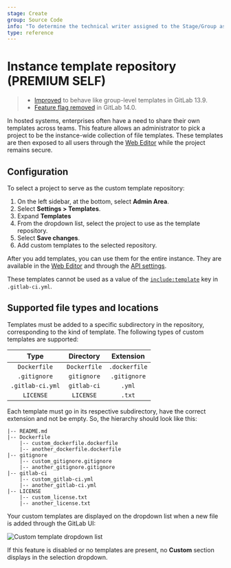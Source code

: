 ```yaml
---
stage: Create
group: Source Code
info: "To determine the technical writer assigned to the Stage/Group associated with this page, see https://about.gitlab.com/handbook/product/ux/technical-writing/#assignments"
type: reference
---
```


# Instance template repository **(PREMIUM SELF)**

> - [Improved](https://gitlab.com/gitlab-org/gitlab/-/merge_requests/52360) to behave like group-level templates in GitLab 13.9.
> - [Feature flag removed](https://gitlab.com/gitlab-org/gitlab/-/issues/321247) in GitLab 14.0.

In hosted systems, enterprises often have a need to share their own templates
across teams. This feature allows an administrator to pick a project to be the
instance-wide collection of file templates. These templates are then exposed to
all users through the [Web Editor](../../user/project/repository/web_editor.md)
while the project remains secure.

## Configuration

To select a project to serve as the custom template repository:

1. On the left sidebar, at the bottom, select **Admin Area**.
1. Select **Settings > Templates**.
1. Expand **Templates**
1. From the dropdown list, select the project to use as the template repository.
1. Select **Save changes**.
1. Add custom templates to the selected repository.

After you add templates, you can use them for the entire instance.
They are available in the [Web Editor](../../user/project/repository/web_editor.md)
and through the [API settings](../../api/settings.md).

These templates cannot be used as a value of the
[`include:template`](../../ci/yaml/index.md#includetemplate) key in `.gitlab-ci.yml`.

## Supported file types and locations

Templates must be added to a specific subdirectory in the repository,
corresponding to the kind of template. The following types of custom templates
are supported:

| Type                    | Directory            | Extension     |
| :---------------:       | :-----------:        | :-----------: |
| `Dockerfile`            | `Dockerfile`         | `.dockerfile` |
| `.gitignore`            | `gitignore`          | `.gitignore`  |
| `.gitlab-ci.yml`        | `gitlab-ci`          | `.yml`        |
| `LICENSE`               | `LICENSE`            | `.txt`        |

Each template must go in its respective subdirectory, have the correct
extension and not be empty. So, the hierarchy should look like this:

```plaintext
|-- README.md
|-- Dockerfile
    |-- custom_dockerfile.dockerfile
    |-- another_dockerfile.dockerfile
|-- gitignore
    |-- custom_gitignore.gitignore
    |-- another_gitignore.gitignore
|-- gitlab-ci
    |-- custom_gitlab-ci.yml
    |-- another_gitlab-ci.yml
|-- LICENSE
    |-- custom_license.txt
    |-- another_license.txt
```

Your custom templates are displayed on the dropdown list when a new file is added through the GitLab UI:

![Custom template dropdown list](img/file_template_user_dropdown.png)

If this feature is disabled or no templates are present,
no **Custom** section displays in the selection dropdown.

<!-- ## Troubleshooting

Include any troubleshooting steps that you can foresee. If you know beforehand what issues
one might have when setting this up, or when something is changed, or on upgrading, it's
important to describe those, too. Think of things that may go wrong and include them here.
This is important to minimize requests for support, and to avoid doc comments with
questions that you know someone might ask.

Each scenario can be a third-level heading, for example `### Getting error message X`.
If you have none to add when creating a doc, leave this section in place
but commented out to help encourage others to add to it in the future. -->
